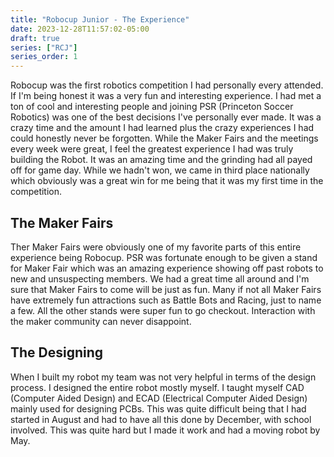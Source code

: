 ```yaml
---
title: "Robocup Junior - The Experience"
date: 2023-12-28T11:57:02-05:00
draft: true
series: ["RCJ"]
series_order: 1
---
```


Robocup was the first robotics competition I had personally every attended. If I'm being honest it was a very fun and interesting experience. I had met a ton of cool and interesting people and joining PSR (Princeton Soccer Robotics) was one of the best decisions I've personally ever made. It was a crazy time and the amount I had learned plus the crazy experiences I had could honestly never be forgotten. While the Maker Fairs and the meetings every week were great, I feel the greatest experience I had was truly building the Robot. It was an amazing time and the grinding had all payed off for game day. While we hadn't won, we came in third place nationally which obviously was a great win for me being that it was my first time in the competition. 

## The Maker Fairs 

Ther Maker Fairs were obviously one of my favorite parts of this entire experience being Robocup. PSR was fortunate enough to be given a stand for Maker Fair which was an amazing experience showing off past robots to new and unsuspecting members. We had a great time all around and I'm sure that Maker Fairs to come will be just as fun. Many if not all Maker Fairs have extremely fun attractions such as Battle Bots and Racing, just to name a few. All the other stands were super fun to go checkout. Interaction with the maker community can never disappoint.

## The Designing

When I built my robot my team was not very helpful in terms of the design process. I designed the entire robot mostly myself. I taught myself CAD (Computer Aided Design) and ECAD (Electrical Computer Aided Design) mainly used for designing PCBs. This was quite difficult being that I had started in August and had to have all this done by December, with school involved. This was quite hard but I made it work and had a moving robot by May. 